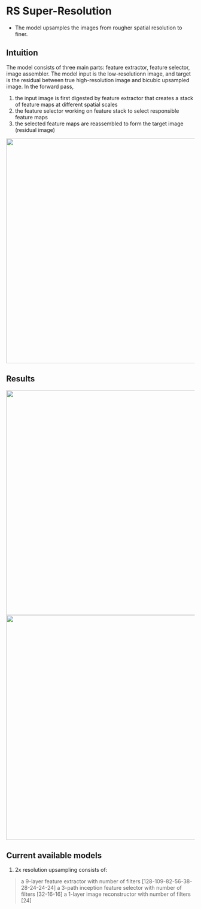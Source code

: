 # RS Super-Resolution
* The model upsamples the images from rougher spatial resolution to finer. 

## Intuition
The model consists of three main parts: feature extractor, feature selector, image assembler. The model input is the low-resolutionn image, and target is the residual between true high-resolution image and bicubic upsampled image. In the forward pass, <br>
1. the input image is first digested by feature extractor that creates a stack of feature maps at different spatial scales <br>
2. the feature selector working on feature stack to select responsible feature maps <br>
3. the selected feature maps are reassembled to form the target image (residual image)
<p align="center">
<img src="https://github.com/ramenwang/earth-analytics/blob/master/RSSupperRes/pics/cnn_arch.png" width="600" align='center'>
</p>

## Results
<p align="center">
<img src="https://github.com/ramenwang/earth-analytics/blob/master/RSSupperRes/pics/result_1.png" width="600" align='center'>
<img src="https://github.com/ramenwang/earth-analytics/blob/master/RSSupperRes/pics/result_2.png" width="600" align='center'>
</p>

## Current available models
1. 2x resolution upsampling consists of:
> a 9-layer feature extractor with number of filters [128-109-82-56-38-28-24-24-24]
> a 3-path inception feature selector with number of filters [32-16-16]
> a 1-layer image reconstructor with number of filters [24]
